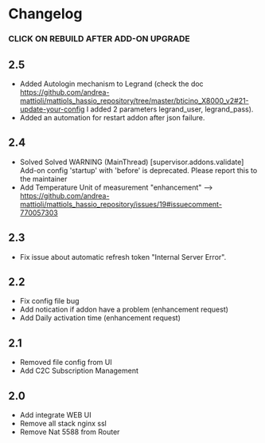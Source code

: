 # Changelog
### CLICK ON REBUILD AFTER ADD-ON UPGRADE
## 2.5
- Added Autologin mechanism to Legrand (check the doc https://github.com/andrea-mattioli/mattiols_hassio_repository/tree/master/bticino_X8000_v2#21-update-your-config I added 2 parameters legrand_user, legrand_pass).
- Added an automation for restart addon after json failure.
## 2.4
- Solved Solved WARNING (MainThread) [supervisor.addons.validate] Add-on config 'startup' with 'before' is deprecated. Please report this to the maintainer
- Add Temperature Unit of measurement "enhancement" --> https://github.com/andrea-mattioli/mattiols_hassio_repository/issues/19#issuecomment-770057303
## 2.3
- Fix issue about automatic refresh token "Internal Server Error".

## 2.2
- Fix config file bug
- Add notication if addon have a problem (enhancement request)
- Add Daily activation time (enhancement request)

## 2.1
- Removed file config from UI
- Add C2C Subscription Management 

## 2.0
- Add integrate WEB UI
- Remove all stack nginx ssl 
- Remove Nat 5588 from Router
